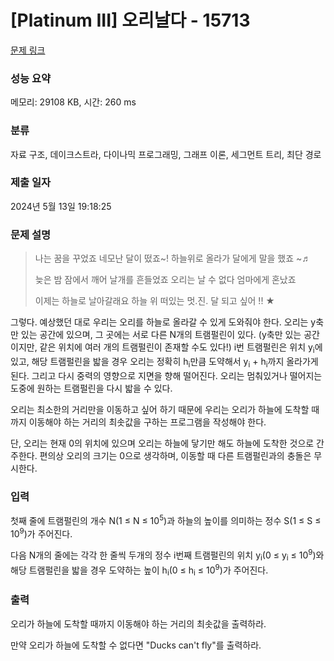 # [Platinum III] 오리날다 - 15713 

[문제 링크](https://www.acmicpc.net/problem/15713) 

### 성능 요약

메모리: 29108 KB, 시간: 260 ms

### 분류

자료 구조, 데이크스트라, 다이나믹 프로그래밍, 그래프 이론, 세그먼트 트리, 최단 경로

### 제출 일자

2024년 5월 13일 19:18:25

### 문제 설명

<blockquote>
<p>나는 꿈을 꾸었죠 네모난 달이 떴죠~! 하늘위로 올라가 달에게 말을 했죠 ~♬</p>

<p>늦은 밤 잠에서 깨어 날개를 흔들었죠 오리는 날 수 없다 엄마에게 혼났죠</p>

<p>이제는 하늘로 날아갈래요 하늘 위 떠있는 멋.진. 달 되고 싶어 !! ★</p>
</blockquote>

<p>그렇다. 예상했던 대로 우리는 오리를 하늘로 올라갈 수 있게 도와줘야 한다. 오리는 y축만 있는 공간에 있으며, 그 곳에는 서로 다른 N개의 트램펄린이 있다. (y축만 있는 공간이지만, 같은 위치에 여러 개의 트램펄린이 존재할 수도 있다!) i번 트램펄린은 위치 y<sub>i</sub>에 있고, 해당 트램펄린을 밟을 경우 오리는 정확히 h<sub>i</sub>만큼 도약해서 y<sub>i</sub> + h<sub>i</sub>까지 올라가게 된다. 그리고 다시 중력의 영향으로 지면을 향해 떨어진다. 오리는 멈춰있거나 떨어지는 도중에 원하는 트램펄린을 다시 밟을 수 있다.</p>

<p>오리는 최소한의 거리만을 이동하고 싶어 하기 때문에 우리는 오리가 하늘에 도착할 때까지 이동해야 하는 거리의 최솟값을 구하는 프로그램을 작성해야 한다.</p>

<p>단, 오리는 현재 0의 위치에 있으며 오리는 하늘에 닿기만 해도 하늘에 도착한 것으로 간주한다. 편의상 오리의 크기는 0으로 생각하며, 이동할 때 다른 트램펄린과의 충돌은 무시한다.</p>

### 입력 

 <p>첫째 줄에 트램펄린의 개수 N(1 ≤ N ≤ 10<sup>5</sup>)과 하늘의 높이를 의미하는 정수 S(1 ≤ S ≤ 10<sup>9</sup>)가 주어진다.</p>

<p>다음 N개의 줄에는 각각 한 줄씩 두개의 정수 i번째 트램펄린의 위치 y<sub>i</sub>(0 ≤ y<sub>i</sub> ≤ 10<sup>9</sup>)와 해당 트램펄린을 밟을 경우 도약하는 높이 h<sub>i</sub>(0 ≤ h<sub>i</sub> ≤ 10<sup>9</sup>)가 주어진다.</p>

### 출력 

 <p>오리가 하늘에 도착할 때까지 이동해야 하는 거리의 최솟값을 출력하라.</p>

<p>만약 오리가 하늘에 도착할 수 없다면 "Ducks can't fly"를 출력하라.</p>

